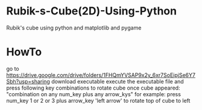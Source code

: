 # Rubik-s-Cube(2D)-Using-Python
Rubik's cube using python and matplotlib and pygame

# HowTo
go to https://drive.google.com/drive/folders/1FHQmYVSAP9x2y_6xr7SoEipjSe6Y7Sbh?usp=sharing
download executable
execute the executable file and press following key combinations to rotate cube once cube appeared:
"combination on any num_key plus any arrow_kys"
for example:
press num_key 1 or 2 or 3 plus arrow_key 'left arrow' to rotate top of cube to left
